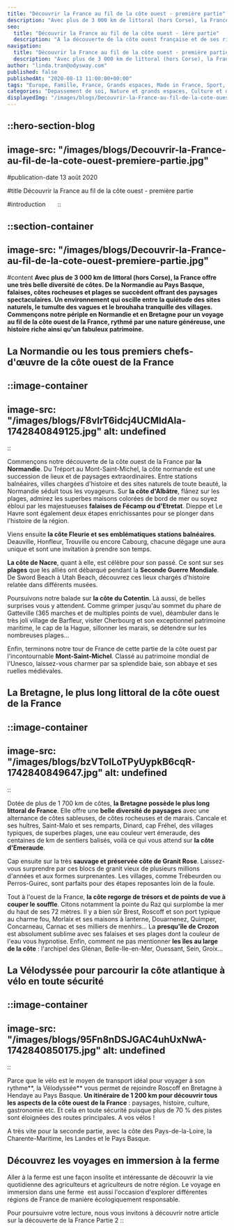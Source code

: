 ```yaml
---
title: "Découvrir la France au fil de la côte ouest - première partie"
description: "Avec plus de 3 000 km de littoral (hors Corse), la France offre une très belle diversité de côtes. De la Normandie au Pays Basque, falaises, côtes rocheuses et plages se succèdent offrant des paysages spectaculaires. Un environnement qui oscille entre la quiétude des sites naturels, le tumulte des vagues et le brouhaha tranquille des villages. Commençons notre périple en Normandie et en Bretagne pour un voyage au fil de la côte ouest de la France, rythmé par une nature généreuse, une histoire riche ainsi qu'un fabuleux patrimoine."
seo:
  title: "Découvrir la France au fil de la côte ouest - 1ère partie"
  description: "A la découverte de la côte ouest française et de ses richesses. Odysway vous donne quelques pistes de lieux exceptionnels à visiter..."
navigation:
  title: "Découvrir la France au fil de la côte ouest - première partie"
  description: "Avec plus de 3 000 km de littoral (hors Corse), la France offre une très belle diversité de côtes. De la Normandie au Pays Basque, falaises, côtes rocheuses et plages se succèdent offrant des paysages spectaculaires. Un environnement qui oscille entre la quiétude des sites naturels, le tumulte des vagues et le brouhaha tranquille des villages. Commençons notre périple en Normandie et en Bretagne pour un voyage au fil de la côte ouest de la France, rythmé par une nature généreuse, une histoire riche ainsi qu'un fabuleux patrimoine."
author: "linda.tran@odysway.com"
published: false
publishedAt: "2020-08-13 11:00:00+00:00"
tags: "Europe, Famille, France, Grands espaces, Made in France, Sport, Transports insolites"
categories: "Depassement de soi, Nature et grands espaces, Culture et decouverte, Blog"
displayedImg: "/images/blogs/Decouvrir-la-France-au-fil-de-la-cote-ouest-premiere-partie.jpg"
---
```


::hero-section-blog
---
image-src: "/images/blogs/Decouvrir-la-France-au-fil-de-la-cote-ouest-premiere-partie.jpg"
---
#publication-date
13 août 2020

#title
Découvrir la France au fil de la côte ouest - première partie

#introduction
     
::

::section-container
---
image-src: "/images/blogs/Decouvrir-la-France-au-fil-de-la-cote-ouest-premiere-partie.jpg"
---
#content
**Avec plus de 3 000 km de littoral (hors Corse), la France offre une très belle diversité de côtes. De la Normandie au Pays Basque, falaises, côtes rocheuses et plages se succèdent offrant des paysages spectaculaires. Un environnement qui oscille entre la quiétude des sites naturels, le tumulte des vagues et le brouhaha tranquille des villages. Commençons notre périple en Normandie et en Bretagne pour un voyage au fil de la côte ouest de la France, rythmé par une nature généreuse, une histoire riche ainsi qu'un fabuleux patrimoine.**

## La Normandie ou les tous premiers chefs-d'œuvre de la côte ouest de la France

::image-container
---
image-src: "/images/blogs/F8vIrT6idcj4UCMldAla-1742840849125.jpg"
alt: undefined
---
::

Commençons notre découverte de la côte ouest de la France par **la Normandie**. Du Tréport au Mont-Saint-Michel, la côte normande est une succession de lieux et de paysages extraordinaires. Entre stations balnéaires, villes chargées d'histoire et des sites naturels de toute beauté, la Normandie séduit tous les voyageurs. Sur **la côte d'Albâtre**, flânez sur les plages, admirez les superbes maisons colorées de bord de mer ou soyez ébloui par les majestueuses **falaises de Fécamp ou d'Etretat**. Dieppe et Le Havre sont également deux étapes enrichissantes pour se plonger dans l'histoire de la région.

Viens ensuite **la côte Fleurie et ses emblématiques stations balnéaires**. Deauville, Honfleur, Trouville ou encore Cabourg, chacune dégage une aura unique et sont une invitation à prendre son temps.

**La côte de Nacre**, quant à elle, est célèbre pour son passé. Ce sont sur ses **plages** que les alliés ont débarqué pendant la **Seconde Guerre Mondiale**. De Sword Beach à Utah Beach, découvrez ces lieux chargés d'histoire relatée dans différents musées.

Poursuivons notre balade sur **la côte du Cotentin**. Là aussi, de belles surprises vous y attendent. Comme grimper jusqu'au sommet du phare de Gatteville (365 marches et de multiples points de vue), déambuler dans le très joli village de Barfleur, visiter Cherbourg et son exceptionnel patrimoine maritime, le cap de la Hague, sillonner les marais, se détendre sur les nombreuses plages… 

Enfin, terminons notre tour de France de cette partie de la côte ouest par l'incontournable **Mont-Saint-Michel**. Classé au patrimoine mondial de l'Unesco, laissez-vous charmer par sa splendide baie, son abbaye et ses ruelles médiévales.

## La Bretagne, le plus long littoral de la côte ouest de la France

::image-container
---
image-src: "/images/blogs/bzVToILoTPyUypkB6cqR-1742840849647.jpg"
alt: undefined
---
::

Dotée de plus de 1 700 km de côtes, **la Bretagne possède le plus long littoral de France**. Elle offre une **belle diversité de paysages** avec une alternance de côtes sableuses, de côtes rocheuses et de marais. Cancale et ses huîtres, Saint-Malo et ses remparts, Dinard, cap Fréhel, des villages typiques, de superbes plages, une eau couleur vert émeraude, des centaines de km de sentiers balisés, voilà ce qui vous attend sur **la côte d'Emeraude**.

Cap ensuite sur la très **sauvage et préservée côte de Granit Rose**. Laissez-vous surprendre par ces blocs de granit vieux de plusieurs millions d'années et aux formes surprenantes. Les villages, comme Trébeurden ou Perros-Guirec, sont parfaits pour des étapes reposantes loin de la foule.

Tout à l'ouest de la France, **la côte regorge de trésors et de points de vue à couper le souffle**. Citons notamment la pointe du Raz qui surplombe la mer du haut de ses 72 mètres. Il y a bien sûr Brest, Roscoff et son port typique au charme fou, Morlaix et ses maisons à lanterne, Douarnenez, Quimper, Concarneau, Carnac et ses milliers de menhirs… La **presqu'île de Crozon** est absolument sublime avec ses falaises et ses plages dont la couleur de l'eau vous hypnotise. Enfin, comment ne pas mentionner **les îles au large de la côte** : l'archipel des Glénan, Belle-Ile-en-Mer, Ouessant, Sein, Groix…

## La Vélodyssée pour parcourir la côte atlantique à vélo en toute sécurité

::image-container
---
image-src: "/images/blogs/95Fn8nDSJGAC4uhUxNwA-1742840850175.jpg"
alt: undefined
---
::

Parce que le vélo est le moyen de transport idéal pour voyager à son rythme**, la Vélodyssée** vous permet de rejoindre Roscoff en Bretagne à Hendaye au Pays Basque. **Un itinéraire de 1 200 km pour découvrir tous les aspects de la côte ouest de la France** : paysages, histoire, culture, gastronomie etc. Et cela en toute sécurité puisque plus de 70 % des pistes sont éloignées des routes principales. A vos vélos !

A très vite pour la seconde partie, avec la côte des Pays-de-la-Loire, la Charente-Maritime, les Landes et le Pays Basque.

## Découvrez les voyages en immersion à la ferme

Aller à la ferme est une façon insolite et intéressante de découvrir la vie quotidienne des agriculteurs et agriculteurs de notre région. Le voyage en immersion dans une ferme  est aussi l'occasion d'explorer différentes régions de France de manière écologiquement responsable.     

Pour poursuivre votre lecture, nous vous invitons à découvrir notre article sur la découverte de la France Partie 2
::
